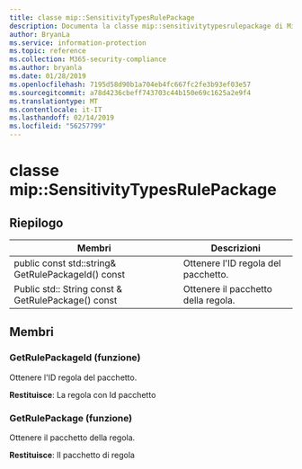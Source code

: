 ```yaml
---
title: classe mip::SensitivityTypesRulePackage
description: Documenta la classe mip::sensitivitytypesrulepackage di Microsoft Information Protection (MIP) SDK.
author: BryanLa
ms.service: information-protection
ms.topic: reference
ms.collection: M365-security-compliance
ms.author: bryanla
ms.date: 01/28/2019
ms.openlocfilehash: 7195d58d90b1a704eb4fc667fc2fe3b93ef03e57
ms.sourcegitcommit: a78d4236cbeff743703c44b150e69c1625a2e9f4
ms.translationtype: MT
ms.contentlocale: it-IT
ms.lasthandoff: 02/14/2019
ms.locfileid: "56257799"
---
```

# <a name="class-mipsensitivitytypesrulepackage"></a>classe mip::SensitivityTypesRulePackage 
  
## <a name="summary"></a>Riepilogo
 Membri                        | Descrizioni                                
--------------------------------|---------------------------------------------
public const std::string& GetRulePackageId() const  |  Ottenere l'ID regola del pacchetto.
Public std:: String const & GetRulePackage() const  |  Ottenere il pacchetto della regola.
  
## <a name="members"></a>Membri
  
### <a name="getrulepackageid-function"></a>GetRulePackageId (funzione)
Ottenere l'ID regola del pacchetto.

  
**Restituisce**: La regola con Id pacchetto
  
### <a name="getrulepackage-function"></a>GetRulePackage (funzione)
Ottenere il pacchetto della regola.

  
**Restituisce**: Il pacchetto di regola
